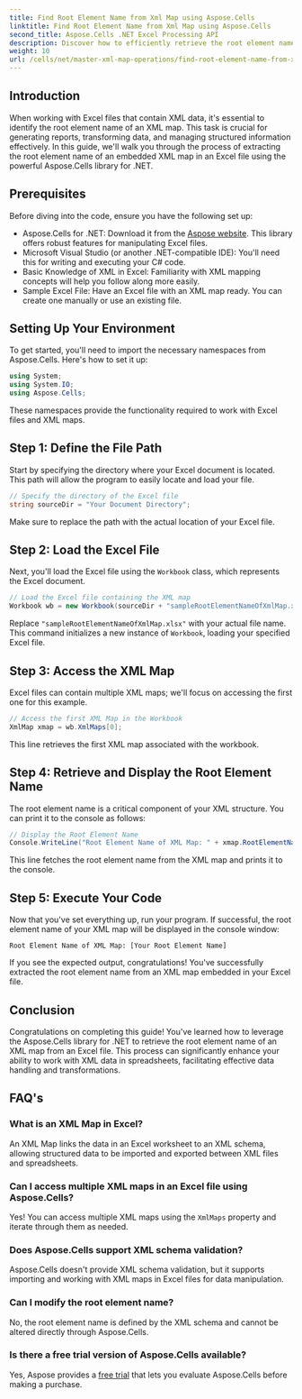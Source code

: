 ```yaml
---
title: Find Root Element Name from Xml Map using Aspose.Cells
linktitle: Find Root Element Name from Xml Map using Aspose.Cells
second_title: Aspose.Cells .NET Excel Processing API
description: Discover how to efficiently retrieve the root element name of an XML map embedded in an Excel file using Aspose.Cells for .NET. This step-by-step guide walks you through loading your Excel document.
weight: 10
url: /cells/net/master-xml-map-operations/find-root-element-name-from-xml-map/
---
```

## Introduction

When working with Excel files that contain XML data, it's essential to identify the root element name of an XML map. This task is crucial for generating reports, transforming data, and managing structured information effectively. In this guide, we'll walk you through the process of extracting the root element name of an embedded XML map in an Excel file using the powerful Aspose.Cells library for .NET.

## Prerequisites

Before diving into the code, ensure you have the following set up:
- Aspose.Cells for .NET: Download it from the [Aspose website](https://releases.aspose.com/cells/net/). This library offers robust features for manipulating Excel files.
- Microsoft Visual Studio (or another .NET-compatible IDE): You'll need this for writing and executing your C# code.
- Basic Knowledge of XML in Excel: Familiarity with XML mapping concepts will help you follow along more easily.
- Sample Excel File: Have an Excel file with an XML map ready. You can create one manually or use an existing file.

## Setting Up Your Environment
To get started, you'll need to import the necessary namespaces from Aspose.Cells. Here's how to set it up:

```csharp
using System;
using System.IO;
using Aspose.Cells;
```

These namespaces provide the functionality required to work with Excel files and XML maps.

## Step 1: Define the File Path
Start by specifying the directory where your Excel document is located. This path will allow the program to easily locate and load your file.

```csharp
// Specify the directory of the Excel file
string sourceDir = "Your Document Directory";
```

Make sure to replace the path with the actual location of your Excel file.

## Step 2: Load the Excel File
Next, you'll load the Excel file using the `Workbook` class, which represents the Excel document.

```csharp
// Load the Excel file containing the XML map
Workbook wb = new Workbook(sourceDir + "sampleRootElementNameOfXmlMap.xlsx");
```

Replace `"sampleRootElementNameOfXmlMap.xlsx"` with your actual file name. This command initializes a new instance of `Workbook`, loading your specified Excel file.

## Step 3: Access the XML Map
Excel files can contain multiple XML maps; we'll focus on accessing the first one for this example.

```csharp
// Access the first XML Map in the Workbook
XmlMap xmap = wb.XmlMaps[0];
```

This line retrieves the first XML map associated with the workbook.

## Step 4: Retrieve and Display the Root Element Name
The root element name is a critical component of your XML structure. You can print it to the console as follows:

```csharp
// Display the Root Element Name
Console.WriteLine("Root Element Name of XML Map: " + xmap.RootElementName);
```

This line fetches the root element name from the XML map and prints it to the console.

## Step 5: Execute Your Code
Now that you've set everything up, run your program. If successful, the root element name of your XML map will be displayed in the console window:

```plaintext
Root Element Name of XML Map: [Your Root Element Name]
```

If you see the expected output, congratulations! You've successfully extracted the root element name from an XML map embedded in your Excel file.

## Conclusion
Congratulations on completing this guide! You've learned how to leverage the Aspose.Cells library for .NET to retrieve the root element name of an XML map from an Excel file. This process can significantly enhance your ability to work with XML data in spreadsheets, facilitating effective data handling and transformations.

## FAQ's

### What is an XML Map in Excel?
An XML Map links the data in an Excel worksheet to an XML schema, allowing structured data to be imported and exported between XML files and spreadsheets.

### Can I access multiple XML maps in an Excel file using Aspose.Cells?
Yes! You can access multiple XML maps using the `XmlMaps` property and iterate through them as needed.

### Does Aspose.Cells support XML schema validation?
Aspose.Cells doesn't provide XML schema validation, but it supports importing and working with XML maps in Excel files for data manipulation.

### Can I modify the root element name?
No, the root element name is defined by the XML schema and cannot be altered directly through Aspose.Cells.

### Is there a free trial version of Aspose.Cells available?
Yes, Aspose provides a [free trial](https://releases.aspose.com/) that lets you evaluate Aspose.Cells before making a purchase.
